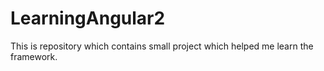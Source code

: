 # LearningAngular2
This is repository which contains small project which helped me learn the framework.
